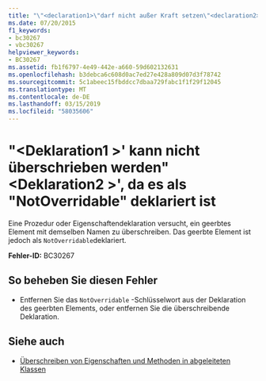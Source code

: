 ```yaml
---
title: "\"<declaration1>\"darf nicht außer Kraft setzen\"<declaration2>' da er als\" NotOverridable\"deklariert ist"
ms.date: 07/20/2015
f1_keywords:
- bc30267
- vbc30267
helpviewer_keywords:
- BC30267
ms.assetid: fb1f6797-4e49-442e-a660-59d602132631
ms.openlocfilehash: b3debca6c608d0ac7ed27e428a809d07d3f78742
ms.sourcegitcommit: 5c1abeec15fbddcc7dbaa729fabc1f1f29f12045
ms.translationtype: MT
ms.contentlocale: de-DE
ms.lasthandoff: 03/15/2019
ms.locfileid: "58035606"
---
```

# <a name="declaration1-cannot-override-declaration2-because-it-is-declared-notoverridable"></a>"\<Deklaration1 >' kann nicht überschrieben werden"\<Deklaration2 >', da es als "NotOverridable" deklariert ist
Eine Prozedur oder Eigenschaftendeklaration versucht, ein geerbtes Element mit demselben Namen zu überschreiben. Das geerbte Element ist jedoch als `NotOverridable`deklariert.  
  
 **Fehler-ID:** BC30267  
  
## <a name="to-correct-this-error"></a>So beheben Sie diesen Fehler  
  
-   Entfernen Sie das `NotOverridable` -Schlüsselwort aus der Deklaration des geerbten Elements, oder entfernen Sie die überschreibende Deklaration.  
  
## <a name="see-also"></a>Siehe auch

- [Überschreiben von Eigenschaften und Methoden in abgeleiteten Klassen](~/docs/visual-basic/programming-guide/language-features/objects-and-classes/inheritance-basics.md#overriding-properties-and-methods-in-derived-classes)
